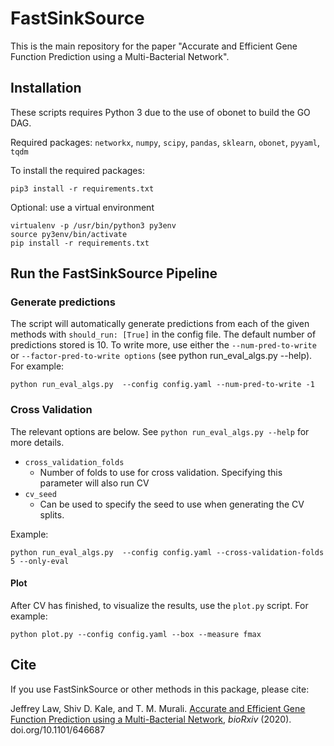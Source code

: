 # FastSinkSource
This is the main repository for the paper "Accurate and Efficient Gene Function Prediction using a Multi-Bacterial Network".

## Installation
These scripts requires Python 3 due to the use of obonet to build the GO DAG.

Required packages: `networkx`, `numpy`, `scipy`, `pandas`, `sklearn`, `obonet`, `pyyaml`, `tqdm`

To install the required packages:
```
pip3 install -r requirements.txt
```

Optional: use a virtual environment
```
virtualenv -p /usr/bin/python3 py3env
source py3env/bin/activate
pip install -r requirements.txt
```

## Run the FastSinkSource Pipeline
### Generate predictions
The script will automatically generate predictions from each of the given methods with `should_run: [True]` in the config file. The default number of predictions stored is 10. To write more, use either the `--num-pred-to-write` or `--factor-pred-to-write options` (see python run_eval_algs.py --help). For example:
```
python run_eval_algs.py  --config config.yaml --num-pred-to-write -1
```

### Cross Validation
The relevant options are below. See `python run_eval_algs.py --help` for more details.
  - `cross_validation_folds`
    - Number of folds to use for cross validation. Specifying this parameter will also run CV
  - `cv_seed`
    - Can be used to specify the seed to use when generating the CV splits. 
    
Example:
```
python run_eval_algs.py  --config config.yaml --cross-validation-folds 5 --only-eval
```

#### Plot
After CV has finished, to visualize the results, use the `plot.py` script. For example:
```
python plot.py --config config.yaml --box --measure fmax
```

## Cite
If you use FastSinkSource or other methods in this package, please cite:

Jeffrey Law, Shiv D. Kale, and T. M. Murali. [Accurate and Efficient Gene Function Prediction using a Multi-Bacterial Network](https://doi.org/10.1101/646687), _bioRxiv_ (2020). doi.org/10.1101/646687
